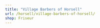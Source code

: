 ```yaml
---
title: "Village Barbers of Horsell"
url: /horsell/village-barbers-of-horsell/
shop: Friseur
---
```

